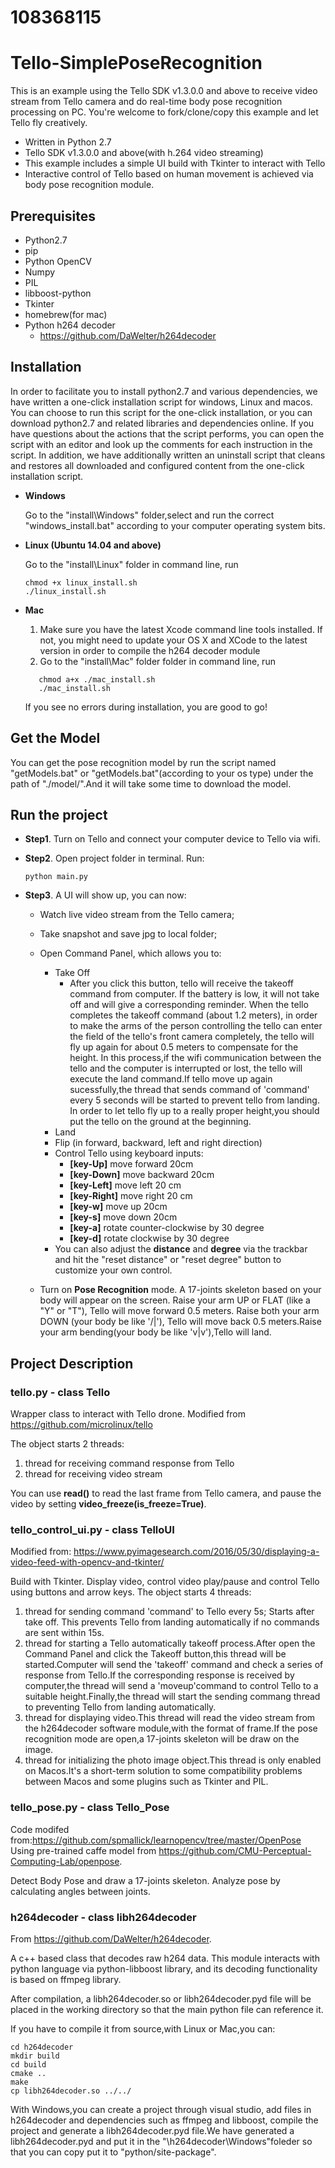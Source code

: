 # 108368115
# Tello-SimplePoseRecognition

This is an example using the Tello SDK v1.3.0.0 and above to receive video stream from Tello camera and do real-time body pose recognition processing on PC. You're welcome to fork/clone/copy this example and let Tello fly creatively.

 - Written in Python 2.7
 - Tello SDK v1.3.0.0 and above(with h.264 video streaming)
 - This example includes a simple UI build with Tkinter to interact with Tello
 - Interactive control of Tello based on human movement is achieved via body pose recognition module.

## Prerequisites

- Python2.7
- pip
- Python OpenCV
- Numpy 
- PIL
- libboost-python
- Tkinter
- homebrew(for mac)
- Python h264 decoder
    - <https://github.com/DaWelter/h264decoder>

## Installation

In order to facilitate you to install python2.7 and various dependencies, we have written a one-click installation script for windows, Linux and macos. You can choose to run this script for the one-click installation, or you can download python2.7 and related libraries and dependencies online. If you have questions about the actions that the script performs, you can open the script with an editor and look up the comments for each instruction in the script. In addition, we have additionally written an uninstall script that cleans and restores all downloaded and configured content from the one-click installation script.

- **Windows**

    Go to the "install\Windows" folder,select and run the correct  "windows_install.bat" according to your computer operating system bits. 

- **Linux (Ubuntu 14.04 and above)**

    Go to the "install\Linux" folder in command line, run
    
    ```
    chmod +x linux_install.sh
    ./linux_install.sh
    ```

- **Mac**

   1. Make sure you have the latest Xcode command line tools installed. If not, you might need to update your OS X and XCode to the latest version in order to compile the h264 decoder module
   2. Go to the "install\Mac" folder folder in command line, run
   
  ```
     chmod a+x ./mac_install.sh
     ./mac_install.sh
  ```
    
    If you see no errors during installation, you are good to go!

## Get the Model

You can get the pose recognition model by run the script named "getModels.bat" or "getModels.bat"(according to your os type) under the path of "./model/".And it will take some time to download the model.


## Run the project
- **Step1**. Turn on Tello and connect your computer device to Tello via wifi.


- **Step2**. Open project folder in terminal. Run:
    
    ```
    python main.py
    ```

- **Step3**. A UI will show up, you can now:

    - Watch live video stream from the Tello camera;
    - Take snapshot and save jpg to local folder;
    - Open Command Panel, which allows you to:
        - Take Off
            - After you click this button, tello will receive the takeoff command from computer. If the battery is low, it will not take off and will give a corresponding reminder. When the tello completes the takeoff command (about 1.2 meters), in order to make the arms of the person controlling the tello can enter the field of the tello's front camera completely, the tello will fly up again for about 0.5 meters to compensate for the height. In this process,if the wifi communication between the tello and the computer is interrupted or lost, the tello will execute the land command.If tello move up again sucessfully,the thread that sends command of 'command' every 5 seconds will be started to prevent tello from landing. In order to let tello fly up to a really proper height,you should put the tello on the ground at 
            the beginning. 
        - Land
        - Flip (in forward, backward, left and right direction)
        - Control Tello using keyboard inputs:
            - **[key-Up]** move forward 20cm
            - **[key-Down]** move backward 20cm
            - **[key-Left]** move left 20 cm
            - **[key-Right]** move right 20 cm
            - **[key-w]** move up 20cm
            - **[key-s]** move down 20cm
            - **[key-a]** rotate counter-clockwise by 30 degree
            - **[key-d]** rotate clockwise by 30 degree
        -  You can also adjust the **distance** and **degree** via the trackbar and hit the "reset distance" or "reset degree" button to customize your own control.
    
    - Turn on **Pose Recognition** mode. A 17-joints skeleton based on your body will appear on the screen. Raise your arm UP or FLAT (like a "Y" or "T"), Tello will move forward 0.5 meters. Raise both your arm DOWN (your body be like '/|\'), Tello will move back 0.5 meters.Raise your arm bending(your body be like 'v|v'),Tello will land.
    

## Project Description

### tello.py - class Tello

Wrapper class to interact with Tello drone.
Modified from <https://github.com/microlinux/tello>

The object starts 2 threads:

 1. thread for receiving command response from Tello
 2. thread for receiving video stream

You can use **read()** to read the last frame from Tello camera, and pause the video by setting **video_freeze(is_freeze=True)**.

### tello_control_ui.py - class TelloUI

Modified from: https://www.pyimagesearch.com/2016/05/30/displaying-a-video-feed-with-opencv-and-tkinter/

Build with Tkinter. Display video, control video play/pause and control Tello using buttons and arrow keys.
The object starts 4 threads:

 1. thread for sending command 'command' to Tello every 5s; Starts after take off. This prevents Tello from landing automatically if no commands are sent within 15s.
 2. thread for starting a Tello automatically takeoff process.After open the Command Panel and click the Takeoff button,this
thread will be started.Computer will send the 'takeoff' command and check a series of response from Tello.If the corresponding response is received by computer,the thread will send a 'moveup'command to control Tello to a suitable height.Finally,the thread
will start the sending commang thread to preventing Tello from landing automatically.
 3. thread for displaying video.This thread will read the video stream from the h264decoder software module,with the format of frame.If the pose recognition mode are open,a 17-joints skeleton will be draw on the image.
 4. thread for initializing the photo image object.This thread is only enabled on Macos.It's a short-term solution to some compatibility problems between Macos and some plugins such as Tkinter and PIL.

### tello_pose.py - class Tello_Pose
Code modifed from:https://github.com/spmallick/learnopencv/tree/master/OpenPose
Using pre-trained caffe model from <https://github.com/CMU-Perceptual-Computing-Lab/openpose>.

Detect Body Pose and draw a 17-joints skeleton. Analyze pose by calculating angles between joints.

### h264decoder - class libh264decoder

From <https://github.com/DaWelter/h264decoder>.

A c++ based class that decodes raw h264 data. This module interacts with python language via python-libboost library, and its decoding functionality is based on ffmpeg library. 

After compilation, a libh264decoder.so or libh264decoder.pyd file will be placed in the working directory so that the main python file can reference it. 

If you have to compile it from source,with Linux or Mac,you can:

```
cd h264decoder
mkdir build
cd build
cmake ..
make
cp libh264decoder.so ../../
```
With Windows,you can create a project through visual studio, add files in h264decoder and dependencies such as ffmpeg and libboost, compile the project and generate a libh264decoder.pyd file.We have generated a libh264decoder.pyd and put it in the "\h264decoder\Windows"foleder so that you can copy put it to "python/site-package".


